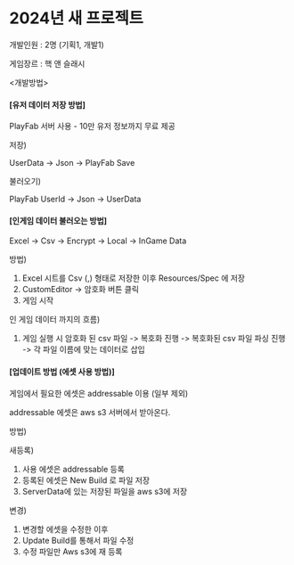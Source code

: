 # 2024년 새 프로젝트

개발인원 : 2명 (기획1, 개발1)

게임장르 : 핵 앤 슬래시

<개발방법>

#### [유저 데이터 저장 방법] 

PlayFab 서버 사용 - 10만 유저 정보까지 무료 제공

저장)

UserData -> Json -> PlayFab Save

불러오기)

PlayFab UserId -> Json -> UserData

#### [인게임 데이터 불러오는 방법] 

Excel -> Csv -> Encrypt -> Local -> InGame Data

방법) 

1. Excel 시트를 Csv (,) 형태로 저장한 이후 Resources/Spec 에 저장
2. CustomEditor -> 암호화 버튼 클릭
3. 게임 시작

인 게임 데이터 까지의 흐름)

1. 게임 실행 시 암호화 된 csv 파일 -> 복호화 진행 -> 복호화된 csv 파일 파싱 진행 -> 각 파일 이름에 맞는 데이터로 삽입 

#### [업데이트 방법 (에셋 사용 방법)]

게임에서 필요한 에셋은 addressable 이용 (일부 제외) 

addressable 에셋은 aws s3 서버에서 받아온다.

방법)

새등록)

1. 사용 에셋은 addressable 등록
2. 등록된 에셋은 New Build 로 파일 저장
3. ServerData에 있는 저장된 파일을 aws s3에 저장

변경)

1. 변경할 에셋을 수정한 이후
2. Update Build를 통해서 파일 수정
3. 수정 파일만 Aws s3에 재 등록
